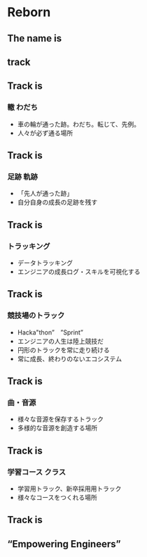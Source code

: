 # Reborn


## The name is


## track


## Track is
<!-- .slide: data-background-image="http://www.mafnet.jp/roman/fiji_forum/image_files/IMG_1608.jpg" -->
### 轍 わだち <!-- .element: class="fragment" data-fragment-index="3" -->


<!-- .slide: data-background-image="http://www.mafnet.jp/roman/fiji_forum/image_files/IMG_1608.jpg" -->
- 車の輪が通った跡。わだち。転じて、先例。
- 人々が必ず通る場所


## Track is
<!-- .slide: data-background-image="assets/images/ashi.jpg" -->
### 足跡 軌跡 <!-- .element: class="fragment" data-fragment-index="3" -->


<!-- .slide: data-background-image="http://www.mafnet.jp/roman/fiji_forum/image_files/IMG_1608.jpg" -->
- 「先人が通った跡」
- 自分自身の成長の足跡を残す


## Track is
<!-- .slide: data-background-image="http://www.toyota.co.jp/pages/contents/jpn/investors/financial/images/i-01.jpg" -->
### トラッキング <!-- .element: class="fragment" data-fragment-index="3" -->


<!-- .slide: data-background-image="http://www.toyota.co.jp/pages/contents/jpn/investors/financial/images/i-01.jpg" -->
- データトラッキング
- エンジニアの成長ログ・スキルを可視化する


## Track is
<!-- .slide: data-background-image="http://www.city.higashiosaka.lg.jp/cmsfiles/contents/0000019/19137/2.jpg" -->
### 競技場のトラック <!-- .element: class="fragment" data-fragment-index="3" -->


<!-- .slide: data-background-image="http://www.city.higashiosaka.lg.jp/cmsfiles/contents/0000019/19137/2.jpg" -->
- Hacka"thon”　”Sprint”
- エンジニアの人生は陸上競技だ
- 円形のトラックを常に走り続ける
- 常に成長、終わりのないエコシステム


## Track is
<!-- .slide: data-background-image="http://www.kumakuma.world/wp-content/uploads/2017/10/cd-games-720x480.jpg" -->
### 曲・音源 <!-- .element: class="fragment" data-fragment-index="3" -->


<!-- .slide: data-background-image="http://www.kumakuma.world/wp-content/uploads/2017/10/cd-games-720x480.jpg" -->
- 様々な音源を保存するトラック
- 多様的な音源を創造する場所


## Track is
<!-- .slide: data-background-image="http://i.gzn.jp/img/2016/07/20/self-teaching/00.jpg" -->
### 学習コース クラス<!-- .element: class="fragment" data-fragment-index="3" -->


<!-- .slide: data-background-image="http://i.gzn.jp/img/2016/07/20/self-teaching/00.jpg" -->
- 学習用トラック、新卒採用用トラック
- 様々なコースをつくれる場所


## Track is
## “Empowering Engineers”
<!-- .slide: data-background-image="http://2015.jphacks.com/wp-content/themes/jphacks_2015/images/gallery/gallery-1.png" -->
